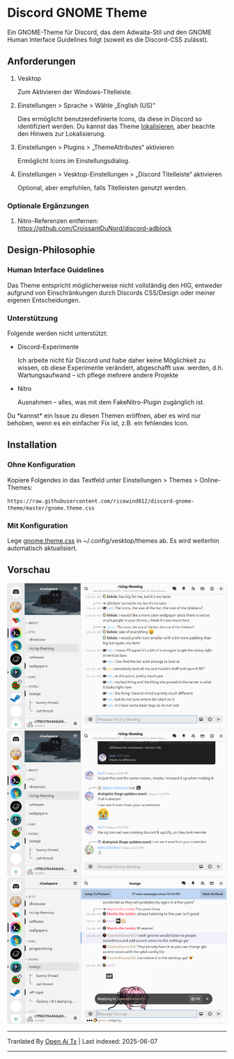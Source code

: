 # Discord GNOME Theme

Ein GNOME-Theme für Discord, das dem Adwaita-Stil und den GNOME Human Interface Guidelines folgt (soweit es die Discord-CSS zulässt).

## Anforderungen

1. Vesktop

   Zum Aktivieren der Windows-Titelleiste.

2. Einstellungen > Sprache > Wähle „English (US)“

   Dies ermöglicht benutzerdefinierte Icons, da diese in Discord so identifiziert werden. Du kannst das Theme [lokalisieren](https://raw.githubusercontent.com/ricewind012/discord-gnome-theme/master/src/global/icons.scss), aber beachte den Hinweis zur Lokalisierung.

3. Einstellungen > Plugins > „ThemeAttributes“ aktivieren

   Ermöglicht Icons im Einstellungsdialog.

4. Einstellungen > Vesktop-Einstellungen > „Discord Titelleiste“ aktivieren

   Optional, aber empfohlen, falls Titelleisten genutzt werden.

### Optionale Ergänzungen

1. Nitro-Referenzen entfernen: https://github.com/CroissantDuNord/discord-adblock

## Design-Philosophie

### Human Interface Guidelines

Das Theme entspricht möglicherweise nicht vollständig den HIG, entweder aufgrund von Einschränkungen durch Discords CSS/Design oder meiner eigenen Entscheidungen.

### Unterstützung

Folgende werden nicht unterstützt:

- Discord-Experimente

  Ich arbeite nicht für Discord und habe daher keine Möglichkeit zu wissen, ob diese Experimente verändert, abgeschafft usw. werden, d.h. Wartungsaufwand – ich pflege mehrere andere Projekte

- Nitro

  Ausnahmen – alles, was mit dem FakeNitro-Plugin zugänglich ist.

Du \*kannst\* ein Issue zu diesen Themen eröffnen, aber es wird nur behoben, wenn es ein einfacher Fix ist, z.B. ein fehlendes Icon.

## Installation

### Ohne Konfiguration

Kopiere Folgendes in das Textfeld unter Einstellungen > Themes > Online-Themes:

```
https://raw.githubusercontent.com/ricewind012/discord-gnome-theme/master/gnome.theme.css
```

### Mit Konfiguration

Lege [gnome.theme.css](https://raw.githubusercontent.com/ricewind012/discord-gnome-theme/master/gnome.theme.css) in ~/.config/vesktop/themes ab. Es wird weiterhin automatisch aktualisiert.

## Vorschau

![first](https://raw.githubusercontent.com/ricewind012/discord-gnome-theme/master/assets/preview/Screenshot%20from%202024-04-27%2011-55-58.png)
![cozy second](https://raw.githubusercontent.com/ricewind012/discord-gnome-theme/master/assets/preview/Screenshot%20from%202024-04-27%2012-31-42.png)
![third](https://raw.githubusercontent.com/ricewind012/discord-gnome-theme/master/assets/preview/Screenshot%20from%202024-04-27%2012-24-16.png)


---


Tranlated By [Open Ai Tx](https://github.com/OpenAiTx/OpenAiTx) | Last indexed: 2025-06-07


---